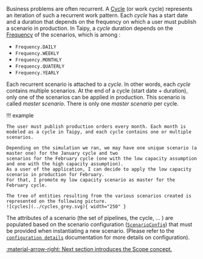 Business problems are often recurrent. A [Cycle](../../../reference/#taipy.core.cycle.cycle.Cycle)
(or work cycle) represents an iteration of such a recurrent work
pattern. Each _cycle_ has a start date and a duration that depends on the frequency on which a user must publish
a scenario in production. In Taipy, a _cycle_ duration depends on the
[Frequency](../../../reference/#taipy.core.common.frequency.Frequency) of the scenarios, which is among :

- `Frequency.DAILY`
- `Frequency.WEEKLY`
- `Frequency.MONTHLY`
- `Frequency.QUATERLY`
- `Frequency.YEARLY`

Each recurrent scenario is attached to a _cycle_. In other words, each _cycle_ contains multiple scenarios. At the end
of a cycle (start date + duration), only one of the scenarios can be applied in production. This scenario is
called _master scenario_. There is only one _master scenario_ per cycle.

!!! example

    The user must publish production orders every month. Each month is
    modeled as a cycle in Taipy, and each cycle contains one or multiple scenarios.

    Depending on the simulation we ran, we may have one unique scenario (a master one) for the January cycle and two
    scenarios for the February cycle (one with the low capacity assumption and one with the high capacity assumption).
    As a user of the application, I can decide to apply the low capacity scenario in production for February.
    For that, I promote my low capacity scenario as master for the February cycle.

    The tree of entities resulting from the various scenarios created is represented on the following picture.
    ![cycles](../cycles_grey.svg){ width="250" }


The attributes of a scenario (the set of pipelines, the cycle, ... ) are populated based on the scenario configuration
([`ScenarioConfig`](../../../reference/#taipy.core.config.scenario_config.ScenarioConfig)) that
must be provided when instantiating a new scenario. (Please refer to the
[`configuration details`](../user_core_configuration.md#scenario-configuration) documentation for more
details on configuration).


[:material-arrow-right: Next section introduces the Scope concept.](scope.md)
